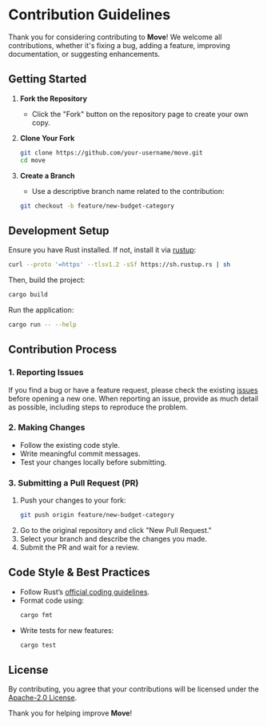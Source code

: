 # Contribution Guidelines

Thank you for considering contributing to **Move**! We welcome all contributions, whether it's fixing a bug, adding a feature, improving documentation, or suggesting enhancements.

## Getting Started

1. **Fork the Repository**
   - Click the "Fork" button on the repository page to create your own copy.

2. **Clone Your Fork**
   ```sh
   git clone https://github.com/your-username/move.git
   cd move
   ```

3. **Create a Branch**
   - Use a descriptive branch name related to the contribution:
   ```sh
   git checkout -b feature/new-budget-category
   ```

## Development Setup

Ensure you have Rust installed. If not, install it via [rustup](https://rustup.rs/):

```sh
curl --proto '=https' --tlsv1.2 -sSf https://sh.rustup.rs | sh
```

Then, build the project:

```sh
cargo build
```

Run the application:

```sh
cargo run -- --help
```

## Contribution Process

### 1. Reporting Issues
If you find a bug or have a feature request, please check the existing [issues](https://github.com/ibilalkayy/move/issues) before opening a new one. When reporting an issue, provide as much detail as possible, including steps to reproduce the problem.

### 2. Making Changes
- Follow the existing code style.
- Write meaningful commit messages.
- Test your changes locally before submitting.

### 3. Submitting a Pull Request (PR)
1. Push your changes to your fork:
   ```sh
   git push origin feature/new-budget-category
   ```
2. Go to the original repository and click "New Pull Request."
3. Select your branch and describe the changes you made.
4. Submit the PR and wait for a review.

## Code Style & Best Practices
- Follow Rust’s [official coding guidelines](https://doc.rust-lang.org/book/appendix-04-useful-development-tools.html).
- Format code using:
  ```sh
  cargo fmt
  ```
- Write tests for new features:
  ```sh
  cargo test
  ```

## License
By contributing, you agree that your contributions will be licensed under the [Apache-2.0 License](LICENSE).

Thank you for helping improve **Move**!

